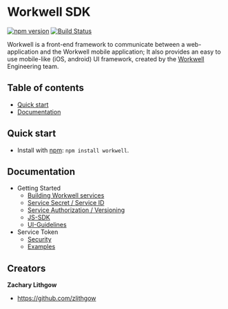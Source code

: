 # Workwell SDK

[![npm version](https://img.shields.io/npm/v/workwell.svg)](https://www.npmjs.com/package/workwell)
[![Build Status](https://travis-ci.org/Workwell/workwell.svg?branch=master)](https://travis-ci.org/Workwell/workwell)

Workwell is a front-end framework to communicate between a web-application and the Workwell mobile application; It also provides an easy to use mobile-like (iOS, android) UI framework, created by the [Workwell](https://www.workwell.io) Engineering team.


## Table of contents

* [Quick start](#quick-start)
* [Documentation](#documentation)


## Quick start

* Install with [npm](https://www.npmjs.com): `npm install workwell`.


## Documentation

* Getting Started 
    * [Building Workwell services](docs/getting-started/building-workwell-services.md)
    * [Service Secret / Service ID](docs/getting-started/service-secret-service-id.md)
    * [Service Authorization / Versioning](docs/getting-started/service-authorization-versioning.md)
    * [JS-SDK](docs/getting-started/js-sdk.md)
    * [UI-Guidelines](docs/getting-started/ui-guidelines.md)
* Service Token
    * [Security](docs/service-token/service-token-security.md)
    * [Examples](docs/service-token/service-token-examples.md) 


## Creators

**Zachary Lithgow**

* <https://github.com/zlithgow>